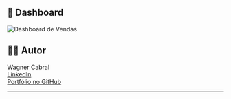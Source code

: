 ## 📸 Dashboard 

![Dashboard de Vendas](imagens/Capturadetela2025-06-13133824.png) 


## 👨‍💻 Autor

Wagner Cabral  
[LinkedIn](https://www.linkedin.com/in/wagner-cabral-b5ba83117)  
[Portfólio no GitHub](https://github.com/wagner-cabral8)

---


